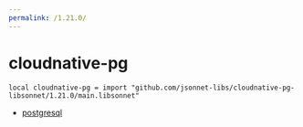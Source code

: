 ```yaml
---
permalink: /1.21.0/
---
```


# cloudnative-pg

```jsonnet
local cloudnative-pg = import "github.com/jsonnet-libs/cloudnative-pg-libsonnet/1.21.0/main.libsonnet"
```



* [postgresql](postgresql/index.md)